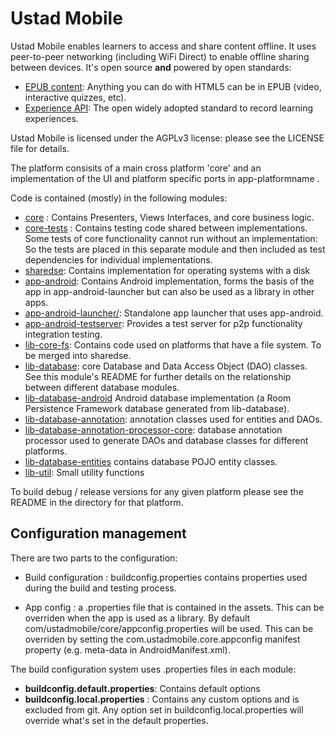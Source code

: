 # Ustad Mobile

Ustad Mobile enables learners to access and share content offline. It uses peer-to-peer networking 
(including WiFi Direct) to enable offline sharing between devices. It's open source __and__ 
powered by open standards:  

* [EPUB content](http://idpf.org/epub): Anything you can do with HTML5 can be in EPUB (video, interactive quizzes, etc).
* [Experience API](http://www.tincanapi.com): The open widely adopted standard to record learning experiences.

Ustad Mobile is licensed under the AGPLv3 license: please see the LICENSE file for details.

The platform consisits of a main cross platform 'core' and an implementation of the UI and platform specific ports in app-platformname .

Code is contained (mostly) in the following modules:
* [core](core/) : Contains Presenters, Views Interfaces, and core business logic.
* [core-tests](core-tests/) : Contains testing code shared between implementations. Some tests of core functionality cannot run without an implementation: So the tests are placed in this separate module and then included as test dependencies for individual implementations.
* [sharedse](sharedse/): Contains implementation for operating systems with a disk
* [app-android](app-android/): Contains Android implementation, forms the basis of the app in
  app-android-launcher but can also be used as a library in other apps.
* [app-android-launcher/](app-android-launcher/): Standalone app launcher that uses app-android.
* [app-android-testserver](app-android-testserver/): Provides a test server for p2p functionality integration testing.
* [lib-core-fs](lib-core-fs/): Contains code used on platforms that have a file system. To be
merged into sharedse.
* [lib-database](lib-database/): core Database and Data Access Object (DAO) classes. See this
module's README for further details on the relationship between different database modules.
* [lib-database-android](lib-database-android/) Android database
implementation (a Room Persistence Framework database generated from lib-database).
* [lib-database-annotation](lib-database-annotation/): annotation classes used for entities
 and DAOs.
* [lib-database-annotation-processor-core](lib-database-annotation-processor-core/): database annotation processor
  used to generate DAOs and database classes for different platforms.
* [lib-database-entities](lib-database-entities/) contains database POJO entity classes.
* [lib-util](lib-util/): Small utility functions


To build debug / release versions for any given platform please see the README in the directory for that platform.

## Configuration management

There are two parts to the configuration:

* Build configuration : buildconfig.properties contains properties used
during the build and testing process.

* App config : a .properties file that is contained in the assets. This can be overriden when the
  app is used as a library. By default com/ustadmobile/core/appconfig.properties will be used. This
  can be overriden by setting the com.ustadmobile.core.appconfig manifest property (e.g. meta-data
  in AndroidManifest.xml).

The build configuration system uses .properties files in each module: 
* **buildconfig.default.properties**: Contains default options
* **buildconfig.local.properties** : Contains any custom options and is excluded from git. Any option set in buildconfig.local.properties will override what's set in the default properties.


